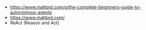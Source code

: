 - https://www.mattprd.com/p/the-complete-beginners-guide-to-autonomous-agents
- https://www.mattprd.com/
- ReAct (Reason and Act)